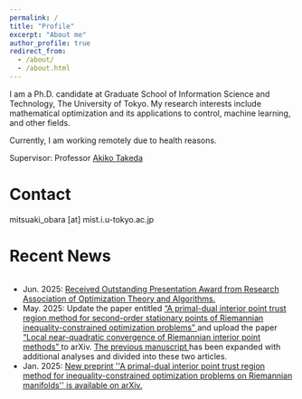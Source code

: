 ```yaml
---
permalink: /
title: "Profile"
excerpt: "About me"
author_profile: true
redirect_from: 
  - /about/
  - /about.html
---
```


I am a Ph.D. candidate at Graduate School of Information Science and Technology, The University of Tokyo. My research interests include mathematical optimization and its applications to control, machine learning, and other fields.

Currently, I am working remotely due to health reasons. 

Supervisor: Professor [Akiko Takeda](https://www.or.mist.i.u-tokyo.ac.jp/takeda/index-e.html)

Contact
========
mitsuaki_obara [at] mist.i.u-tokyo.ac.jp

Recent News
========
<div style="overflow:scroll; width:100%; height:200px">  
  <ul>
    <li> Jun. 2025: <a href="[https://orsj.org/?page_id=1125](https://orsj.org/raota/#tsukuba25)"> Received Outstanding Presentation Award from Research Association of Optimization Theory and Algorithms. </a> </li>
    <li> May. 2025: Update the paper entitled  <a href="https://arxiv.org/abs/2501.15419"> “A primal-dual interior point trust region method for second-order stationary points of Riemannian inequality-constrained optimization problems” </a> and upload the paper <a href="https://arxiv.org/abs/2505.19724"> “Local near-quadratic convergence of Riemannian interior point methods” </a> to arXiv.
<a href="https://arxiv.org/abs/2501.15419v1"> The previous manuscript </a> has been expanded with additional analyses and divided into these two articles.
</li>
    <li> Jan. 2025: <a href="https://arxiv.org/abs/2501.15419"> New preprint ''A primal-dual interior point trust region method for inequality-constrained optimization problems on Riemannian manifolds'' is available on arXiv. </a> </li>
    <li> Apr. 2024: Selected as a recipient of research encouragement special allowance based on the research activities during the JSPS DC fellowship. </li>
    <li> Sep. 2023: <a href="https://ieeexplore.ieee.org/document/10258405"> One paper has been accepted by IEEE Transactions on Automatic Control. </a>  </li>
    <li> Apr. 2022: Left work due to (suspect of) Long COVID. </li>
    <li> Dec. 2021: Received excellent presentation award at GCL/IIW Ph.D. students poster session. </li>
    <li> Dec. 2021: <a href="https://arxiv.org/abs/2112.14043"> New preprint ''Stable linear system identification with prior knowledge by elastic Riemannian sequential quadratic optimization'' is available on arXiv. </a>  </li>
    <li> Dec. 2021: <a href="https://epubs.siam.org/doi/10.1137/20M1370173">One paper has been accepted by SIAM Journal on Optimization. </a> </li>
    <li> Sep. 2021: <a href="https://orsj.org/?page_id=1125">Received Student Thesis Award from Operations Research Society of Japan.</a> </li>
    <li> May 2021: <a href="https://www.youtube.com/watch?v=NDrEhYjI5Tk">My research interview is available on YouTube.</a> </li>
    <li> May 2021: <a href="https://www.riise.u-tokyo.ac.jp/news-vxe-interview-obara/"> My research is featured on RIISE, UTokyo. </a> </li>
    <li> Apr. 2021: <a href="https://www.or.mist.i.u-tokyo.ac.jp/members/"> Started my Ph.D. program at UTokyo. </a> <a href="https://www.jsps.go.jp/j-pd/data/saiyo_ichiran/r03/dc1/r3_dc1.pdf"> Also working as a JSPS research fellow. </a> </li>
    <li> Nov. 2020: <a href="https://www.riise.u-tokyo.ac.jp/projects/vxe/"> A research proposal has been selected for a sprouting research in value exchange engineering from RIISE, UTokyo. </a> </li>
    <li> Sep. 2020: <a href="https://arxiv.org/abs/2009.07153"> New preprint ''Sequential quadratic optimization for nonlinear optimization problems on Riemannian manifolds'' is available on arXiv. </a> </li> 
    <li> Mar. 2020: Opened this website. </li>
  </ul>
</div>


